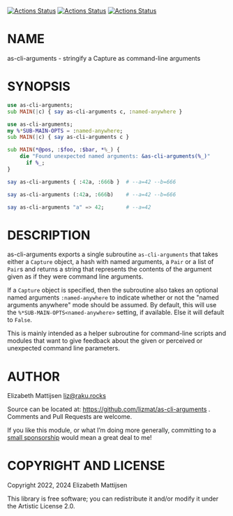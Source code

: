 [![Actions Status](https://github.com/lizmat/as-cli-arguments/actions/workflows/linux.yml/badge.svg)](https://github.com/lizmat/as-cli-arguments/actions) [![Actions Status](https://github.com/lizmat/as-cli-arguments/actions/workflows/macos.yml/badge.svg)](https://github.com/lizmat/as-cli-arguments/actions) [![Actions Status](https://github.com/lizmat/as-cli-arguments/actions/workflows/windows.yml/badge.svg)](https://github.com/lizmat/as-cli-arguments/actions)

NAME
====

as-cli-arguments - stringify a Capture as command-line arguments

SYNOPSIS
========

```raku
use as-cli-arguments;
sub MAIN(|c) { say as-cli-arguments c, :named-anywhere }
```

```raku
use as-cli-arguments;
my %*SUB-MAIN-OPTS = :named-anywhere;
sub MAIN(|c) { say as-cli-arguments c }

sub MAIN(*@pos, :$foo, :$bar, *%_) {
    die "Found unexpected named arguments: &as-cli-arguments(%_)"
      if %_;
}
```

```raku
say as-cli-arguments { :42a, :666b }  # --a=42 --b=666

say as-cli-arguments (:42a, :666b)    # --a=42 --b=666

say as-cli-arguments "a" => 42;       # --a=42
```

DESCRIPTION
===========

as-cli-arguments exports a single subroutine `as-cli-arguments` that takes either a `Capture` object, a hash with named arguments, a `Pair` or a list of `Pair`s and returns a string that represents the contents of the argument given as if they were command line arguments.

If a `Capture` object is specified, then the subroutine also takes an optional named arguments `:named-anywhere` to indicate whether or not the "named arguments anywhere" mode should be assumed. By default, this will use the `%*SUB-MAIN-OPTS<named-anywhere>` setting, if available. Else it will default to `False`.

This is mainly intended as a helper subroutine for command-line scripts and modules that want to give feedback about the given or perceived or unexpected command line parameters.

AUTHOR
======

Elizabeth Mattijsen <liz@raku.rocks>

Source can be located at: https://github.com/lizmat/as-cli-arguments . Comments and Pull Requests are welcome.

If you like this module, or what I’m doing more generally, committing to a [small sponsorship](https://github.com/sponsors/lizmat/) would mean a great deal to me!

COPYRIGHT AND LICENSE
=====================

Copyright 2022, 2024 Elizabeth Mattijsen

This library is free software; you can redistribute it and/or modify it under the Artistic License 2.0.

